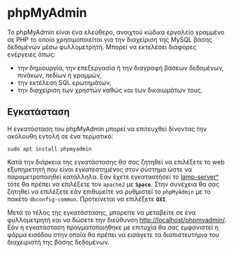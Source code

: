 # phpMyAdmin

Το phpMyAdmin είναι ένα ελεύθερο, ανοιχτού κώδικα εργαλείο γραμμένο σε PHP το
οποίο χρησιμοποιείται για την διαχείριση της MySQL βάσης δεδομένων μέσω
φυλλομετρητή. Μπορεί να εκτελέσει διάφορες ενέργειες όπως:

  - την δημιουργία, την επεξεργασία ή την διαγραφή βάσεων δεδομένων, πινάκων,
    πεδίων ή γραμμών,
  - την εκτέλεση SQL ερωτημάτων,
  - την διαχείριση των χρηστών καθώς και των δικαιωμάτων τους.

## Εγκατάσταση

Η εγκατάσταση του phpMyAdmin μπορεί να επιτευχθεί δίνοντας την ακόλουθη εντολή
σε ένα τερματικό:

```shell
sudo apt install phpmyadmin
```

Κατά την διάρκεια της εγκατάστασης θα σας ζητηθεί να επιλέξετε το web
εξυπηρετητή που είναι εγκατεστημένος στον σύστημα ώστε να παραμετροποιηθεί
κατάλληλα. Εάν έχετε εγκαταστήσει το [lamp-server^](../lamp-server/index.md)
τότε θα πρέπει να επιλέξετε τον `apache2` με **`Space`**. Στην συνέχεια θα σας
ζητηθεί να επιλέξετε εάν επιθυμείτε να ρυθμιστεί το `phpMyAdmin` με το πακέτο
`dbconfig-common`. Προτείνεται να επιλέξετε **`ΟΧΙ`**.

Μετά το τέλος της εγκατάστασης, μπορείτε να μεταβείτε σε ένα φυλλομετρητή και
να δώσετε την διεύθυνση <http://localhost/phpmyadmin/>. Εάν η εγκατάσταση
πραγματοποιήθηκε με επιτυχία θα σας εμφανιστεί η φόρμα εισόδου στην οποία θα
πρέπει να εισάγετε τα διαπιστευτήρια του διαχειριστή της βάσης δεδομένων.
